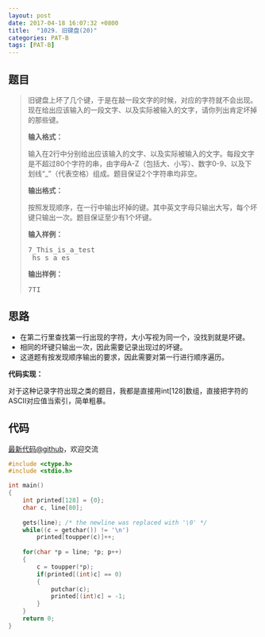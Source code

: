 ```yaml
---
layout: post
date: 2017-04-18 16:07:32 +0800
title:  "1029. 旧键盘(20)"
categories: PAT-B
tags: [PAT-B]
---
```


## 题目

> <div id="problemContent">
> <p>
> 旧键盘上坏了几个键，于是在敲一段文字的时候，对应的字符就不会出现。现在给出应该输入的一段文字、以及实际被输入的文字，请你列出肯定坏掉的那些键。
> </p>
> <p><b>
> 输入格式：
> </b></p>
> <p>输入在2行中分别给出应该输入的文字、以及实际被输入的文字。每段文字是不超过80个字符的串，由字母A-Z（包括大、小写）、数字0-9、以及下划线“_”（代表空格）组成。题目保证2个字符串均非空。
> </p>
> <p><b>
> 输出格式：
> </b></p>
> <p>
> 按照发现顺序，在一行中输出坏掉的键。其中英文字母只输出大写，每个坏键只输出一次。题目保证至少有1个坏键。</p>
> <b>输入样例：</b><pre>
> 7_This_is_a_test
> _hs_s_a_es
> </pre>
> <b>输出样例：</b><pre>
> 7TI
> </pre>
> </div>

## 思路


- 在第二行里查找第一行出现的字符，大小写视为同一个，没找到就是坏键。
- 相同的坏键只输出一次，因此需要记录出现过的坏键。
- 这道题有按发现顺序输出的要求，因此需要对第一行进行顺序遍历。

**代码实现：**

对于这种记录字符出现之类的题目，我都是直接用int[128]数组，直接把字符的ASCII对应值当索引，简单粗暴。

## 代码

[最新代码@github](https://github.com/OliverLew/PAT/blob/master/PATBasic/1029.c)，欢迎交流
```c
#include <ctype.h>
#include <stdio.h>

int main()
{
    int printed[128] = {0};
    char c, line[80];
    
    gets(line); /* the newline was replaced with '\0' */
    while((c = getchar()) != '\n')
        printed[toupper(c)]++;
    
    for(char *p = line; *p; p++) 
    {
        c = toupper(*p);
        if(printed[(int)c] == 0)
        {
            putchar(c);
            printed[(int)c] = -1;
        }
    }
    return 0;
}

```